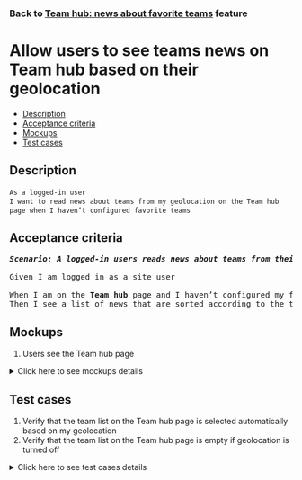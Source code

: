 ### Back to [Team hub: news about favorite teams](../../) feature

# Allow users to see teams news on Team hub based on their geolocation

- [Description](#description)
- [Acceptance criteria](#acceptance-criteria)
- [Mockups](#mockups)
- [Test cases](#test-cases)

## Description

    As a logged-in user
    I want to read news about teams from my geolocation on the Team hub page when I haven’t configured favorite teams

## Acceptance criteria

<pre>
<b><i>Scenario: A logged-in users reads news about teams from their geolocation on the Team hub page</i></b>

Given I am logged in as a site user

When I am on the <b>Team hub</b> page and I haven’t configured my favorite teams in the personal cabinet
Then I see a list of news that are sorted according to the teams that are selected automatically based on my geolocation
</pre>

## Mockups

1. Users see the Team hub page

<details>
  <summary>Click here to see mockups details</summary>

**1. Users see the Team hub page:**

![Users see the Team hub page](/products/sports_hub_portal/web_application_features/team_hub/images/team_hub_geolocation_teams.png)

</details>

## Test cases

1. Verify that the team list on the Team hub page is selected automatically based on my geolocation
2. Verify that the team list on the Team hub page is empty if geolocation is turned off

<details>
  <summary>Click here to see test cases details</summary>

### **#1. Verify that the team list on the Team hub page is selected automatically based on my geolocation**

|Preconditions|Steps|Expected result
--------------|-----|----------
|- Log in with user account</br>- There are no teams followed by the user</br>- Geolocation is turned on|1) Select <b>Team hub</b> on the left sidebar menu</br>2) Examine the team list|2) There are news for each team that belongs to the user’s geolocation. There are the <b>Most Popular</b> and <b>Most Commented</b> sections in case they are enabled by admin|

### **#2. Verify that the team list on the Team hub page is empty if geolocation is turned off**

|Preconditions|Steps|Expected result
--------------|-----|----------
|- Log in with user account</br>- There are no teams followed by the user</br>- Geolocation is turned off|1) Select <b>Team hub</b> on the left sidebar menu</br>2) Examine the team list|2) The list of news is empty|
</details>
